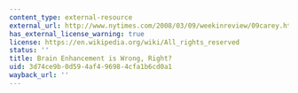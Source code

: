 ```yaml
---
content_type: external-resource
external_url: http://www.nytimes.com/2008/03/09/weekinreview/09carey.html
has_external_license_warning: true
license: https://en.wikipedia.org/wiki/All_rights_reserved
status: ''
title: Brain Enhancement is Wrong, Right?
uid: 3d74ce9b-0d59-4af4-9698-4cfa1b6cd0a1
wayback_url: ''
---
```

